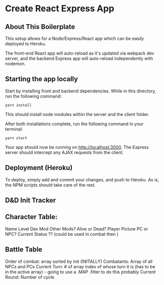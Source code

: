 # Create React Express App

## About This Boilerplate

This setup allows for a Node/Express/React app which can be easily deployed to Heroku.

The front-end React app will auto-reload as it's updated via webpack dev server, and the backend Express app will auto-reload independently with nodemon.

## Starting the app locally

Start by installing front and backend dependencies. While in this directory, run the following command:

```
yarn install
```

This should install node modules within the server and the client folder.

After both installations complete, run the following command in your terminal:

```
yarn start
```

Your app should now be running on <http://localhost:3000>. The Express server should intercept any AJAX requests from the client.

## Deployment (Heroku)

To deploy, simply add and commit your changes, and push to Heroku. As is, the NPM scripts should take care of the rest.


## D&D Init Tracker

## Character Table:

Name
Level 
Dex Mod
Other Mods?
Alive or Dead?
Player Picture 
PC or NPC? 
Current Status ?? (could be used in combat then )


## Battle Table
Order of combat: array sorted by init (INITALLY) 
Combatants: Array of all NPCs and PCs 
Current Turn: # of array index of whose turn it is (has to be in the active array) 
    - going to use a .MAP .filter to do this probably
Current Round: Number of cycle 
